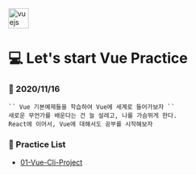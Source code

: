 <img src="https://devicons.github.io/devicon/devicon.git/icons/vuejs/vuejs-original-wordmark.svg" alt="vuejs" width="40" height="40"/>

# :computer: Let's start Vue Practice

  ### :thought_balloon:  2020/11/16  
    `` Vue 기본예제들을 학습하여 Vue에 세계로 들어가보자 ``  
    새로운 무언가를 배운다는 건 늘 설레고, 나를 가슴뛰게 한다.  
    React에 이어서, Vue에 대해서도 공부를 시작해보자  
  
  
  ### :memo:  Practice List
  - [01-Vue-Cli-Project](https://github.com/awesome-sh/vue-practice/tree/main/01-vue-cli-project)
  

